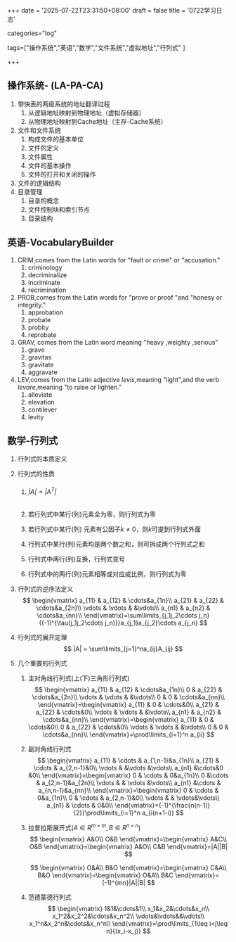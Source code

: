 +++
date = '2025-07-22T23:31:50+08:00'
draft = false
title = '0722学习日志'

categories="log"

tags=["操作系统","英语","数学","文件系统","虚拟地址","行列式" ]

+++

## 操作系统- (LA-PA-CA)

1. 带快表的两级系统的地址翻译过程
   1. 从逻辑地址映射到物理地址（虚拟存储器）
   2. 从物理地址映射到Cache地址（主存-Cache系统）
2. 文件和文件系统
   1. 构成文件的基本单位
   2. 文件的定义
   3. 文件属性
   4. 文件的基本操作
   5. 文件的打开和关闭的操作
3. 文件的逻辑结构
4. 目录管理
   1. 目录的概念
   2. 文件控制块和索引节点
   3. 目录结构



## 英语-VocabularyBuilder

1. CRIM,comes from the Latin words for "fault or crime" or "accusation."
   1. criminology
   2. decriminalize
   3. incriminate
   4. recrimination
2. PROB,comes from the Latin words for  "prove or proof "and "honesy or integrity."
   1. approbation
   2. probate
   3. probity 
   4. reprobate
3. GRAV, comes from the Latin word meaning "heavy ,weighty ,serious"
   1. grave
   2. gravitas
   3. gravitate
   4. aggravate
4. LEV,comes from the Latin adjective $levis$,meaning "light",and the verb $levare$,meaning "to raise or lighten."
   1. alleviate
   2. elevation
   3. contilever
   4. levity

## 数学-行列式

1. 行列式的本质定义

2. 行列式的性质

   1. ###### $|A|=|A^T|$

   2. 若行列式中某行(列)元素全为零，则行列式为零

   3. 若行列式中某行(列) 元素有公因子$k\neq0$，则$k$可提到行列式外面

   4. 行列式中某行(列)元素均是两个数之和，则可拆成两个行列式之和

   5. 行列式中两行(列)互换，行列式变号

   6. 行列式中的两行(列)元素相等或对应成比例，则行列式为零

3. 行列式的逆序法定义
   $$
   \begin{vmatrix}
   a_{11} & a_{12} & \cdots&a_{1n}\\
   a_{21} & a_{22} & \cdots&a_{2n}\\
   \vdots & \vdots & &\vdots\\
   a_{n1} & a_{n2} & \cdots&a_{nn}\\
   \end{vmatrix}=\sum\limits_{j_1j_2\cdots j_n}{(-1)^{\tau(j_1j_2\cdots j_n)}}a_{j_1}a_{j_2}\cdots a_{j_n}
   $$

4. 行列式的展开定理
   $$
   |A| = \sum\limits_{j=1}^na_{ij}A_{ij}
   $$

5. 几个重要的行列式

   1. 主对角线行列式(上(下)三角形行列式)
      $$
      \begin{vmatrix}
      a_{11} & a_{12} & \cdots&a_{1n}\\
      0 & a_{22} & \cdots&a_{2n}\\
      \vdots & \vdots & &\vdots\\
      0 & 0 & \cdots&a_{nn}\\
      \end{vmatrix}=\begin{vmatrix}
      a_{11} & 0 & \cdots&0\\
      a_{21} & a_{22} & \cdots&0\\
      \vdots & \vdots & &\vdots\\
      a_{n1} & a_{n2} & \cdots&a_{nn}\\
      \end{vmatrix}=\begin{vmatrix}
      a_{11} & 0 & \cdots&0\\
      0 & a_{22} & \cdots&0\\
      \vdots & \vdots & &\vdots\\
      0 & 0 & \cdots&a_{nn}\\
      \end{vmatrix}=\prod\limits_{i=1}^n a_{ii}
      $$

   2. 副对角线行列式
      $$
      \begin{vmatrix}
      a_{11} & \cdots & a_{1,n-1}&a_{1n}\\
      a_{21} & \cdots & a_{2,n-1}&0\\
      \vdots &  &\vdots &\vdots\\
      a_{n1} &\cdots&0 &0\\
      \end{vmatrix}=\begin{vmatrix}
      0 & \cdots & 0&a_{1n}\\
      0 &\cdots & a_{2,n-1}&a_{2n}\\
      \vdots & & \vdots &\vdots\\
      a_{n1} &\cdots & a_{n,n-1}&a_{nn}\\
      \end{vmatrix}=\begin{vmatrix}
      0 & \cdots & 0&a_{1n}\\
      0 & \cdots & a_{2,n-1}&0\\
      \vdots & &  \vdots&\vdots\\
      a_{n1} & \cdots & 0&0\\
      \end{vmatrix}=(-1)^{\frac{n(n-1)}{2}}\prod\limits_{i=1}^n a_{i(n+1-i)}
      $$

   3. 拉普拉斯展开式($A\in R^{m\times m},B\in R^{n\times n}$)
      $$
      \begin{vmatrix}
      A&O\\
      O&B
      \end{vmatrix}=\begin{vmatrix}
      A&C\\
      O&B
      \end{vmatrix}=\begin{vmatrix}
      A&O\\
      C&B
      \end{vmatrix}=|A||B|
      $$

      $$
      \begin{vmatrix}
      O&A\\
      B&O
      \end{vmatrix}=\begin{vmatrix}
      C&A\\
      B&O
      \end{vmatrix}=\begin{vmatrix}
      O&A\\
      B&C
      \end{vmatrix}=(-1)^{mn}|A||B|
      $$

   4. 范德蒙德行列式
      $$
      \begin{vmatrix}
      1&1&\cdots&1\\
      x_1&x_2&\cdots&x_n\\
      x_1^2&x_2^2&\cdots&x_n^2\\
      \vdots&\vdots&&\vdots\\
      x_1^n&x_2^n&\cdots&x_n^n\\
      \end{vmatrix}=\prod\limits_{1\leq i<j\leq n}{(x_i-x_j)}
      $$
      
